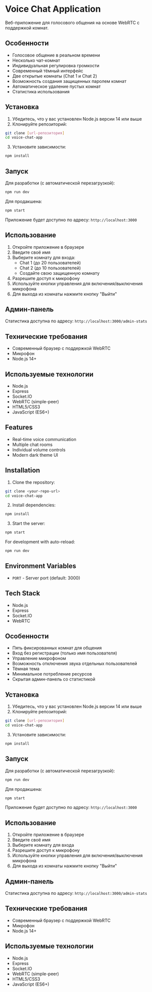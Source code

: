 # Voice Chat Application

Веб-приложение для голосового общения на основе WebRTC с поддержкой комнат.

## Особенности

- Голосовое общение в реальном времени
- Несколько чат-комнат
- Индивидуальная регулировка громкости
- Современный тёмный интерфейс
- Две открытые комнаты (Chat 1 и Chat 2)
- Возможность создания защищенных паролем комнат
- Автоматическое удаление пустых комнат
- Статистика использования

## Установка

1. Убедитесь, что у вас установлен Node.js версии 14 или выше
2. Клонируйте репозиторий:
```bash
git clone [url-репозитория]
cd voice-chat-app
```

3. Установите зависимости:
```bash
npm install
```

## Запуск

Для разработки (с автоматической перезагрузкой):
```bash
npm run dev
```

Для продакшена:
```bash
npm start
```

Приложение будет доступно по адресу: `http://localhost:3000`

## Использование

1. Откройте приложение в браузере
2. Введите своё имя
3. Выберите комнату для входа:
   - Chat 1 (до 20 пользователей)
   - Chat 2 (до 10 пользователей)
   - Создайте свою защищенную комнату
4. Разрешите доступ к микрофону
5. Используйте кнопки управления для включения/выключения микрофона
6. Для выхода из комнаты нажмите кнопку "Выйти"

## Админ-панель

Статистика доступна по адресу: `http://localhost:3000/admin-stats`

## Технические требования

- Современный браузер с поддержкой WebRTC
- Микрофон
- Node.js 14+

## Используемые технологии

- Node.js
- Express
- Socket.IO
- WebRTC (simple-peer)
- HTML5/CSS3
- JavaScript (ES6+)

## Features

- Real-time voice communication
- Multiple chat rooms
- Individual volume controls
- Modern dark theme UI

## Installation

1. Clone the repository:
```bash
git clone <your-repo-url>
cd voice-chat-app
```

2. Install dependencies:
```bash
npm install
```

3. Start the server:
```bash
npm start
```

For development with auto-reload:
```bash
npm run dev
```

## Environment Variables

- `PORT` - Server port (default: 3000)

## Tech Stack

- Node.js
- Express
- Socket.IO
- WebRTC

## Особенности

- Пять фиксированных комнат для общения
- Вход без регистрации (только имя пользователя)
- Управление микрофоном
- Возможность отключения звука отдельных пользователей
- Тёмная тема
- Минимальное потребление ресурсов
- Скрытая админ-панель со статистикой

## Установка

1. Убедитесь, что у вас установлен Node.js версии 14 или выше
2. Клонируйте репозиторий:
```bash
git clone [url-репозитория]
cd voice-chat-app
```

3. Установите зависимости:
```bash
npm install
```

## Запуск

Для разработки (с автоматической перезагрузкой):
```bash
npm run dev
```

Для продакшена:
```bash
npm start
```

Приложение будет доступно по адресу: `http://localhost:3000`

## Использование

1. Откройте приложение в браузере
2. Введите своё имя
3. Выберите комнату для входа
4. Разрешите доступ к микрофону
5. Используйте кнопки управления для включения/выключения микрофона
6. Для выхода из комнаты нажмите кнопку "Выйти"

## Админ-панель

Статистика доступна по адресу: `http://localhost:3000/admin-stats`

## Технические требования

- Современный браузер с поддержкой WebRTC
- Микрофон
- Node.js 14+

## Используемые технологии

- Node.js
- Express
- Socket.IO
- WebRTC (simple-peer)
- HTML5/CSS3
- JavaScript (ES6+)
